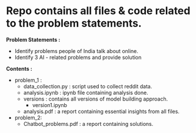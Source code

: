 <h1>Repo contains all files & code related to the problem statements.</h1>
<strong>Problem Statements :</strong>
<ul>
<li>Identify problems people of India talk about online.</li>
<li>Identify 3 AI - related problems and provide solution</li>
</ul>
<strong>Contents :</strong>
<ul>
<li>problem_1 :
<ul>
<li>data_collection.py : script used to collect reddit data.</li>
<li>analysis.ipynb : ipynb file containing analysis done.</li>
<li>versions : contains all versions of model building approach. <ul><li>version1.ipynb</li></ul></li>
<li>analysis.pdf : a report containing essential insights from all files.</li>
</ul>
</li>

<li>problem_2:
<ul><li>Chatbot_problems.pdf : a report containing solutions.</li></ul>
</li>

</ul>

